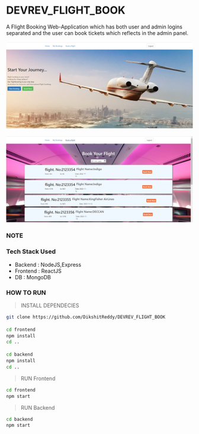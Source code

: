 # DEVREV_FLIGHT_BOOK
A Flight Booking Web-Application which has both user and admin logins separated and the user can book tickets which reflects in the admin panel.


![](./pic.png)

![](./pic2.png)
### NOTE

### Tech Stack Used

-   Backend : NodeJS,Express
-   Frontend : ReactJS
-   DB : MongoDB

### HOW TO RUN

> INSTALL DEPENDECIES

```sh
git clone https://github.com/DikshitReddy/DEVREV_FLIGHT_BOOK

cd frontend
npm install
cd ..

cd backend
npm install
cd ..
```

> RUN Frontend


```sh
cd frontend
npm start
```

> RUN Backend

```sh
cd backend
npm start
```

